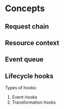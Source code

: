 # Concepts

## Request chain

## Resource context

## Event queue

## Lifecycle hooks

Types of hooks:

1. Event-hooks
2. Transformation hooks
